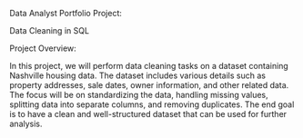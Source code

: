 Data Analyst Portfolio Project:

Data Cleaning in SQL

Project Overview:

In this project, we will perform data cleaning tasks on a dataset containing Nashville housing data. 
The dataset includes various details such as property addresses, sale dates, owner information, and other related data. 
The focus will be on standardizing the data, handling missing values, splitting data into separate columns, and removing duplicates. 
The end goal is to have a clean and well-structured dataset that can be used for further analysis.